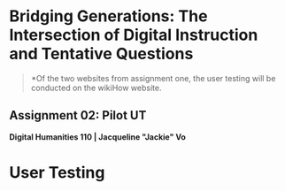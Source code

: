 # Bridging Generations: The Intersection of Digital Instruction and Tentative Questions

> *Of the two websites from assignment one, the user testing will be conducted on the wikiHow website.
 
## Assignment 02: Pilot UT
__Digital Humanities 110 | Jacqueline "Jackie" Vo__

# User Testing #
